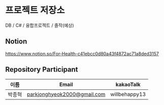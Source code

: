 # 프로젝트 저장소
DB / C# / 융합프로젝트 / 졸작(예상)

## Notion
https://www.notion.so/For-Health-c41ebcc0d80a43f4872ac71a8ded3157


##  Repository Participant

| 이름   | Email                               | kakaoTalk |
| ------ | ------------------------------------ | --------- |
| 박종혁 | parkjonghyeok2000@gmail.com| willbehappy13 |


